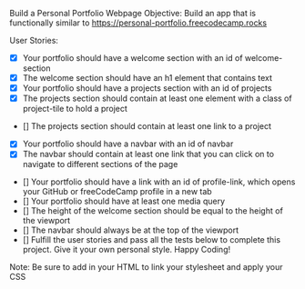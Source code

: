 Build a Personal Portfolio Webpage
Objective: Build an app that is functionally similar to https://personal-portfolio.freecodecamp.rocks

User Stories:

* [x] Your portfolio should have a welcome section with an id of welcome-section
* [x] The welcome section should have an h1 element that contains text
* [x] Your portfolio should have a projects section with an id of projects
* [x] The projects section should contain at least one element with a class of project-tile to hold a project
* [] The projects section should contain at least one link to a project
* [x] Your portfolio should have a navbar with an id of navbar
* [x] The navbar should contain at least one link that you can click on to navigate to different sections of the page
* [] Your portfolio should have a link with an id of profile-link, which opens your GitHub or freeCodeCamp profile in a new tab
* [] Your portfolio should have at least one media query
* [] The height of the welcome section should be equal to the height of the viewport
* [] The navbar should always be at the top of the viewport
* [] Fulfill the user stories and pass all the tests below to complete this project. Give it your own personal style. Happy Coding!

Note: Be sure to add <link rel="stylesheet" href="styles.css"> in your HTML to link your stylesheet and apply your CSS
